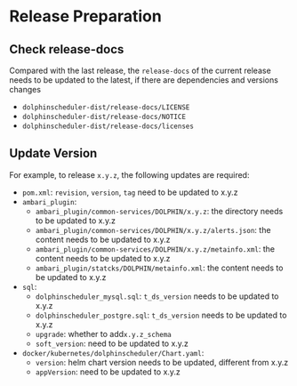 # Release Preparation

## Check release-docs

Compared with the last release, the `release-docs` of the current release needs to be updated to the latest, if there are dependencies and versions changes

 - `dolphinscheduler-dist/release-docs/LICENSE`
 - `dolphinscheduler-dist/release-docs/NOTICE`
 - `dolphinscheduler-dist/release-docs/licenses`

## Update Version

For example, to release `x.y.z`, the following updates are required:

 - `pom.xml`: `revision`, `version`, `tag` need to be updated to x.y.z
 - `ambari_plugin`:
   - `ambari_plugin/common-services/DOLPHIN/x.y.z`: the directory needs to be updated to x.y.z
   - `ambari_plugin/common-services/DOLPHIN/x.y.z/alerts.json`: the content needs to be updated to x.y.z
   - `ambari_plugin/common-services/DOLPHIN/x.y.z/metainfo.xml`: the content needs to be updated to x.y.z
   - `ambari_plugin/statcks/DOLPHIN/metainfo.xml`: the content needs to be updated to x.y.z
 - `sql`:
   - `dolphinscheduler_mysql.sql`: `t_ds_version` needs to be updated to x.y.z
   - `dolphinscheduler_postgre.sql`: `t_ds_version` needs to be updated to x.y.z
   - `upgrade`: whether to add`x.y.z_schema`
   - `soft_version`: need to be updated to x.y.z
 - `docker/kubernetes/dolphinscheduler/Chart.yaml`:
   - `version`: helm chart version needs to be updated, different from x.y.z
   - `appVersion`: need to be updated to x.y.z
